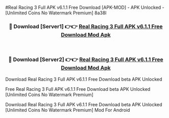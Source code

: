 #Real Racing 3 Full APK v6.1.1 Free Download [APK-MOD] - APK Unlocked - [Unlimited Coins No Watermark Premium] 8a38l



<div align="center">

<h3>🔴 Download [Server1] 👉👉 <a href="https://momento.my/?title=Real_Racing_3_Full_APK_v6.1.1_Free_Download">Real Racing 3 Full APK v6.1.1 Free Download Mod Apk</a></h3><br>

<h3>🔴 Download [Server2] 👉👉 <a href="https://momento.my/?title=Real_Racing_3_Full_APK_v6.1.1_Free_Download">Real Racing 3 Full APK v6.1.1 Free Download Mod Apk</a></h3>
</div>



Download Real Racing 3 Full APK v6.1.1 Free Download beta APK Unlocked

Free Real Racing 3 Full APK v6.1.1 Free Download beta APK Unlocked [Unlimited Coins No Watermark Premium]

Download Real Racing 3 Full APK v6.1.1 Free Download beta APK Unlocked [Unlimited Coins No Watermark Premium] Mod For Android
